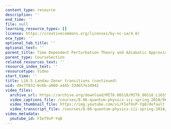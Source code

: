 ```yaml
---
content_type: resource
description: ''
end_time: ''
file: null
learning_resource_types: []
license: https://creativecommons.org/licenses/by-nc-sa/4.0/
ocw_type: ''
optional_tab_title: ''
optional_text: ''
parent_title: Time Dependent Perturbation Theory and Adiabatic Approximation
parent_type: CourseSection
related_resources_text: ''
resource_index_text: ''
resourcetype: Video
start_time: ''
title: L16.5 Landau-Zener transitions (continued)
uid: d9c7f032-0c6b-a080-a445-33d657e34942
video_files:
  archive_url: https://archive.org/download/MIT8.06S18/MIT8_06S18_L16S5_300k.mp4
  video_captions_file: /courses/8-06-quantum-physics-iii-spring-2018/96a45d3815a2581cb563a68e9488af10_FIef9sP-Yq8.vtt
  video_thumbnail_file: https://img.youtube.com/vi/FIef9sP-Yq8/default.jpg
  video_transcript_file: /courses/8-06-quantum-physics-iii-spring-2018/e3ed89342be47957eefc889914aedb29_FIef9sP-Yq8.pdf
video_metadata:
  youtube_id: FIef9sP-Yq8
---
```

